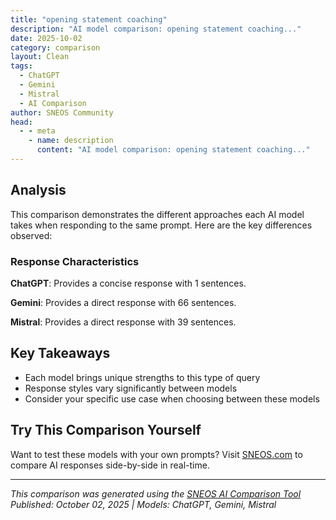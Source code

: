 ```yaml
---
title: "opening statement coaching"
description: "AI model comparison: opening statement coaching..."
date: 2025-10-02
category: comparison
layout: Clean
tags:
  - ChatGPT
  - Gemini
  - Mistral
  - AI Comparison
author: SNEOS Community
head:
  - - meta
    - name: description
      content: "AI model comparison: opening statement coaching..."
---
```


<ChatComparison
  title="opening statement coaching"
  prompt="opening statement coaching"
  :responses='{"ChatGPT": "An opening statement is crucial in any coaching context, be it for sports, performance, business, or personal development. It sets the tone for the session, establishes rapport, and outlines goals. Here are some general guidelines to help you craft an effective opening statement for a coaching session:\n\n### Components of an Effective Opening Statement:\n\n1. **Greeting and Introduction:**\n - Start with a warm greeting to welcome the participants. \n - Introduce yourself briefly, mentioning your experience or qualifications relevant to the coaching context.\n\n **Example:** \"Hello everyone! I&#x27;m [Your Name], and I&#x27;m excited to be here with you today. As a [your role/experience], I believe we can achieve great things together.\"\n\n2. **Establish Goals:**\n - Clearly outline the goals for the session. What do you hope to accomplish together? \n\n **Example:** \"Today, our goal is to [state the specific objectives of the session, such as improving a skill, developing a strategy, or enhancing teamwork].\"\n\n3. **Create a Positive Tone:**\n - Encourage an open and positive atmosphere. Let participants know that their contributions are valued, and mistakes are part of the learning process.\n\n **Example:** \"I want this to be a space where you feel comfortable sharing your thoughts and trying new things. Remember, every mistake is an opportunity to learn!\"\n\n4. **Outline the Agenda:**\n - Briefly outline the structure of the session, so everyone knows what to expect.\n\n **Example:** \"We will start with [activity or discussion], followed by [next activity]. We’ll wrap up with [closing thoughts or review].\"\n\n5. **Invite Participation:**\n - Encourage engagement and participation from the outset. \n\n **Example:** \"Feel free to ask questions or share your ideas at any time. Your input is crucial to our success today.\"\n\n6. **Establish Ground Rules (if applicable):**\n - If necessary, set some basic ground rules for behavior and communication during the session.\n\n **Example:** \"Let’s agree to listen to one another and respect everyone’s opinions. It’s important that we create a collaborative environment.\"\n\n### Sample Opening Statement:\n\n\"Hello everyone! I’m [Your Name], and I’m thrilled to be here with all of you. As a coach with years of experience in [mention relevant context, e.g., team leadership, personal development], I truly believe that together we can achieve remarkable things. \n\nToday, our primary goal is to enhance our [specific skill or focus area, e.g., communication within the team]. We will start with a fun team-building exercise to break the ice, followed by some discussions and practical activities designed to develop our skills further.\n\nI encourage all of you to engage actively in today’s session. Feel free to share your thoughts or questions as we go along. Remember, there are no wrong answers; we’re here to learn from one another.\n\nLet’s also agree to create a space where everyone feels respected and valued. Now, let’s dive in and make the most of our time together!\"\n\n### Conclusion:\n\nA well-crafted opening statement sets a positive and productive tone for any coaching session. Adjust the content to fit your specific audience, context, and objectives, and you&#x27;ll create an environment that fosters learning and growth.", "Gemini": "Okay, let\u0027s craft a compelling opening statement. To give you the best coaching, I need some information. Please tell me about:\n\n**1. The Context:**\n\n* **What kind of case/situation is this?** (e.g., Criminal trial, civil lawsuit, negotiation, public speaking engagement, debate, sales pitch, etc.)\n* **Specifically, what kind of trial (if applicable):** Is it a jury trial or a bench trial (judge only)?\n* **What is the core issue or dispute?** (e.g., breach of contract, personal injury, self-defense, product liability, etc.)\n* **Who are the key parties involved?** (e.g., Plaintiff, Defendant, Prosecutor, etc.)\n* **What is your role?** (e.g., Attorney for the plaintiff, attorney for the defendant, advocate, speaker, etc.)\n* **Who is your audience?** (e.g., Jury, judge, opposing party, potential clients, general public, etc.)\n* **What are the specific goals of your opening statement?** (e.g., Persuade the jury, introduce the facts, set the tone, establish credibility, etc.)\n* **Are there any specific legal constraints or rules you need to follow?**\n\n**2. Key Facts and Arguments:**\n\n* **What are the 2-3 most important facts that support your case?** (Focus on facts that are easy to understand and remember.)\n* **What is the central theme or narrative you want to convey?** (A memorable, concise statement that captures the essence of your case.)\n* **What is the biggest weakness in your case, and how can you address it preemptively?** (Being upfront about potential issues can build trust.)\n* **What is the strongest point of the opposing side\u0027s case, and how do you plan to counter it?**\n* **What outcome are you hoping to achieve?** (e.g., A specific verdict, a favorable settlement, etc.)\n\n**3. Any Existing Draft (Optional):**\n\n* **Do you have an existing draft of your opening statement that I can review?** Sharing this will give me a head start and allow me to provide more targeted feedback.\n\nOnce you provide me with this information, I can help you with the following aspects of your opening statement:\n\n**Key Elements of a Strong Opening Statement:**\n\n* **A Compelling Hook:** Grab the audience\u0027s attention from the very beginning.\n* **Clear Introduction:** Introduce yourself, your client (if applicable), and the nature of the case.\n* **A Concise Theme:** Present a memorable, easy-to-understand theme that resonates with the audience.\n* **A Roadmap of the Evidence:** Briefly outline the key evidence you will present to support your case.\n* **Credibility Building:** Establish yourself as trustworthy and knowledgeable.\n* **Emotional Connection:** Connect with the audience on an emotional level (when appropriate and ethical).\n* **Anticipating the Defense (or Opposing Arguments):** Address potential weaknesses in your case and counter the opposing side\u0027s arguments.\n* **A Clear Call to Action (or Desired Outcome):** Tell the audience what you want them to do (e.g., return a verdict in your favor, accept your proposal).\n* **Confident Delivery:** Speak clearly, confidently, and with conviction.\n\n**Here are some general tips in the meantime:**\n\n* **Keep it Simple:** Avoid legal jargon and complex arguments.\n* **Tell a Story:** Present the facts in a narrative that is easy to follow and engaging.\n* **Focus on the Key Issues:** Don\u0027t try to cover everything in your opening statement.\n* **Be Authentic:** Let your personality shine through.\n* **Practice, Practice, Practice:** Rehearse your opening statement until you are comfortable and confident.\n\n**Example Prompts to get you started:**\n\n* \u0022Imagine you\u0027re explaining your case to a friend at a coffee shop. How would you describe it?\u0022\n* \u0022What\u0027s the one thing you absolutely want the jury/judge/audience to remember after your opening statement?\u0022\n* \u0022What makes your client\u0027s side of the story the right one?\u0022\n\nI\u0027m ready to help you craft a winning opening statement! Just give me the details.\n", "Mistral": "Creating a compelling opening statement is crucial in any presentation, whether it\u0027s for a legal case, a business pitch, or a public speech. Here are some tips to help you craft and deliver an effective opening statement:\n\n### 1. **Understand Your Audience**\n - **Know Their Interests:** Tailor your opening to what your audience cares about.\n - **Anticipate Their Questions:** Address potential concerns or questions upfront.\n\n### 2. **Start Strong**\n - **Hook Them In:** Use a powerful opening line, such as a surprising fact, a question, a quote, or a brief story.\n - **Set the Tone:** Establish the mood and energy you want to convey throughout your presentation.\n\n### 3. **Be Clear and Concise**\n - **State Your Purpose:** Clearly articulate the main point or thesis of your presentation.\n - **Avoid Jargon:** Use simple, understandable language to ensure everyone can follow along.\n\n### 4. **Build Credibility**\n - **Introduce Yourself:** Briefly mention your qualifications or experience relevant to the topic.\n - **Cite Sources:** Use credible sources to back up your claims, if applicable.\n\n### 5. **Engage Emotionally**\n - **Connect Personally:** Share a personal anecdote or a relatable experience.\n - **Use Emotional Language:** Words that evoke feelings can make your message more memorable.\n\n### 6. **Structure Your Statement**\n - **Outline Key Points:** Provide a brief overview of what you will cover.\n - **Logical Flow:** Ensure your points flow logically from one to the next.\n\n### 7. **Practice and Refine**\n - **Rehearse:** Practice your opening statement multiple times to ensure smooth delivery.\n - **Get Feedback:** Ask for feedback from colleagues or friends to improve your delivery.\n\n### 8. **Use Visual Aids Wisely**\n - **Support Your Points:** Use slides, charts, or images to reinforce your message.\n - **Keep It Simple:** Avoid overloading your visuals with too much information.\n\n### 9. **Maintain Eye Contact**\n - **Engage the Audience:** Look at different parts of the room to connect with everyone.\n - **Show Confidence:** Maintaining eye contact conveys confidence and sincerity.\n\n### 10. **Be Authentic**\n - **Stay True to Yourself:** Let your personality shine through.\n - **Avoid Scripts:** While preparation is key, avoid sounding overly rehearsed.\n\n### Example Opening Statement\n\n**Scenario: Business Pitch**\n\n\u0022Good morning, everyone. Thank you for taking the time to be here today. I want to start by asking you a question: Have you ever wondered why so many startups fail within the first year? The answer might surprise you. Today, I\u0027m going to share with you a revolutionary approach to business planning that has helped over 100 companies achieve sustainable growth. My name is [Your Name], and I have over a decade of experience in the startup ecosystem. Let\u0027s dive into the three key strategies that can transform your business from a struggling startup to a thriving enterprise.\u0022\n\nBy following these tips, you can create an opening statement that captures attention, builds credibility, and sets the stage for a successful presentation."}' 
  published-date="03:02"
/>

## Analysis

This comparison demonstrates the different approaches each AI model takes when responding to the same prompt. Here are the key differences observed:

### Response Characteristics

**ChatGPT**: Provides a concise response with 1 sentences. 

**Gemini**: Provides a direct response with 66 sentences. 

**Mistral**: Provides a direct response with 39 sentences. 

## Key Takeaways

- Each model brings unique strengths to this type of query
- Response styles vary significantly between models
- Consider your specific use case when choosing between these models

## Try This Comparison Yourself

Want to test these models with your own prompts? Visit [SNEOS.com](https://sneos.com) to compare AI responses side-by-side in real-time.

---

*This comparison was generated using the [SNEOS AI Comparison Tool](https://sneos.com)*
*Published: October 02, 2025 | Models: ChatGPT, Gemini, Mistral*
